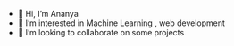 - 👋 Hi, I’m Ananya
- 👀 I’m interested in Machine Learning , web development
- 💞️ I’m looking to collaborate on some projects

<!---
Ananyaa03/Ananyaa03 is a ✨ special ✨ repository because its `README.md` (this file) appears on your GitHub profile.
You can click the Preview link to take a look at your changes.
--->
